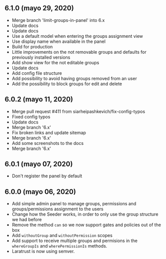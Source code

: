 ## 6.1.0 (mayo 29, 2020)
  - Merge branch 'limit-groups-in-panel' into 6.x
  - Update docs
  - Update docs
  - Use a default model when entering the groups assignment view
  - Use display name when available in the panel
  - Build for production
  - Little improvements on the not removable groups and defaults for previously installed versions
  - Add show view for the not editable groups
  - Update docs
  - Add config file structure
  - Add possibility to avoid having groups removed from an user
  - Add the possibility to block  groups for edit and delete

## 6.0.2 (mayo 11, 2020)
  - Merge pull request #411 from siarheipashkevich/fix-config-typos
  - Fixed config typos
  - Update docs
  - Merge branch '6.x'
  - Fix broken links and update sitemap
  - Merge branch '6.x'
  - Add some screenshots to the docs
  - Merge branch '6.x'

## 6.0.1 (mayo 07, 2020)
  - Don't register the panel by default

## 6.0.0 (mayo 06, 2020)
- Add simple admin panel to manage groups, permissions and groups/permissions assignment to the users
- Change how the Seeder works, in order to only use the group structure we had before
- Remove the method `can` so we now support gates and policies out of the box
- Add `withoutGroup` and `withoutPermission` scopes
- Add support to receive multiple groups and permisions in the `whereGroupIs` and `wherePermissionIs` methods.
- Laratrust is now using semver.

